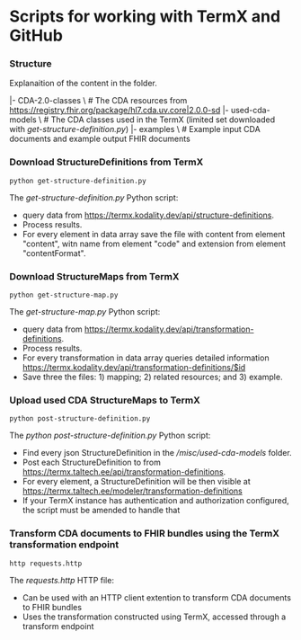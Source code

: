 # Scripts for working with TermX and GitHub

### Structure
Explanaition of the content in the folder.

|- CDA-2.0-classes \             # The CDA resources from https://registry.fhir.org/package/hl7.cda.uv.core|2.0.0-sd
|- used-cda-models \             # The CDA classes used in the TermX (limited set downloaded with _get-structure-definition.py_)
|- examples \                     # Example input CDA documents and example output FHIR documents

### Download StructureDefinitions from TermX

~~~
python get-structure-definition.py
~~~ 
The _get-structure-definition.py_ Python script:
- query data from https://termx.kodality.dev/api/structure-definitions. 
- Process results. 
- For every element in data array save the file with content from element "content", witn name from element "code" and extension from element "contentFormat".

### Download StructureMaps from TermX

~~~
python get-structure-map.py
~~~ 
The _get-structure-map.py_ Python script:
- query data from https://termx.kodality.dev/api/transformation-definitions. 
- Process results. 
- For every transformation in data array queries detailed information  https://termx.kodality.dev/api/transformation-definitions/$id
- Save three the files: 1) mapping; 2) related resources; and 3) example.

### Upload used CDA StructureMaps to TermX

~~~
python post-structure-definition.py
~~~ 
The _python post-structure-definition.py_ Python script:
- Find every json StructureDefinition in the _/misc/used-cda-models_ folder. 
- Post each StructureDefinition to from https://termx.taltech.ee/api/transformation-definitions.
- For every element, a StructureDefinition will be then visible at https://termx.taltech.ee/modeler/transformation-definitions
- If your TermX instance has authentication and authorization configured, the script must be amended to handle that

### Transform CDA documents to FHIR bundles using the TermX transformation endpoint

~~~
http requests.http
~~~ 
The _requests.http_ HTTP file:
- Can be used with an HTTP client extention to transform CDA documents to FHIR bundles
- Uses the transformation constructed using TermX, accessed through a transform endpoint
